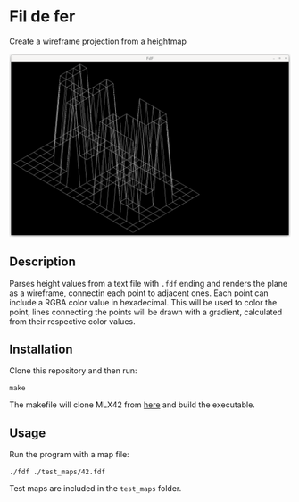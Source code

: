 # Fil de fer
Create a wireframe projection from a heightmap

![Screenshot](./screenshot-42.png)

## Description
Parses height values from a text file with `.fdf` ending and renders the plane as a wireframe, connectin each point to adjacent ones. Each point can include a RGBA color value in hexadecimal. This will be used to color the point, lines connecting the points will be drawn with a gradient, calculated from their respective color values. 

## Installation
Clone this repository and then run: 

    make

The makefile will clone MLX42 from [here](https://github.com/codam-coding-college/MLX42) and build the executable. 

## Usage

Run the program with a map file:

    ./fdf ./test_maps/42.fdf

Test maps are included in the `test_maps` folder. 


